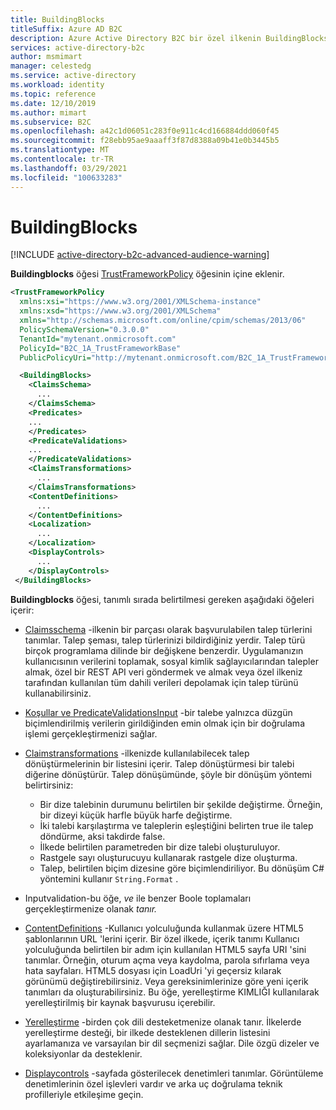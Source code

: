 ```yaml
---
title: BuildingBlocks
titleSuffix: Azure AD B2C
description: Azure Active Directory B2C bir özel ilkenin BuildingBlocks öğesini belirtin.
services: active-directory-b2c
author: msmimart
manager: celestedg
ms.service: active-directory
ms.workload: identity
ms.topic: reference
ms.date: 12/10/2019
ms.author: mimart
ms.subservice: B2C
ms.openlocfilehash: a42c1d06051c283f0e911c4cd166884ddd060f45
ms.sourcegitcommit: f28ebb95ae9aaaff3f87d8388a09b41e0b3445b5
ms.translationtype: MT
ms.contentlocale: tr-TR
ms.lasthandoff: 03/29/2021
ms.locfileid: "100633283"
---
```

# <a name="buildingblocks"></a>BuildingBlocks

[!INCLUDE [active-directory-b2c-advanced-audience-warning](../../includes/active-directory-b2c-advanced-audience-warning.md)]

**Buildingblocks** öğesi [TrustFrameworkPolicy](trustframeworkpolicy.md) öğesinin içine eklenir.

```xml
<TrustFrameworkPolicy
  xmlns:xsi="https://www.w3.org/2001/XMLSchema-instance"
  xmlns:xsd="https://www.w3.org/2001/XMLSchema"
  xmlns="http://schemas.microsoft.com/online/cpim/schemas/2013/06"
  PolicySchemaVersion="0.3.0.0"
  TenantId="mytenant.onmicrosoft.com"
  PolicyId="B2C_1A_TrustFrameworkBase"
  PublicPolicyUri="http://mytenant.onmicrosoft.com/B2C_1A_TrustFrameworkBase">

  <BuildingBlocks>
    <ClaimsSchema>
      ...
    </ClaimsSchema>
    <Predicates>
    ...
    </Predicates>
    <PredicateValidations>
    ...
    </PredicateValidations>
    <ClaimsTransformations>
      ...
    </ClaimsTransformations>
    <ContentDefinitions>
      ...
    </ContentDefinitions>
    <Localization>
      ...
    </Localization>
    <DisplayControls>
      ...
    </DisplayControls>
 </BuildingBlocks>
```

**Buildingblocks** öğesi, tanımlı sırada belirtilmesi gereken aşağıdaki öğeleri içerir:

- [Claimsschema](claimsschema.md) -ilkenin bir parçası olarak başvurulabilen talep türlerini tanımlar. Talep şeması, talep türlerinizi bildirdiğiniz yerdir. Talep türü birçok programlama dilinde bir değişkene benzerdir. Uygulamanızın kullanıcısının verilerini toplamak, sosyal kimlik sağlayıcılarından talepler almak, özel bir REST API veri göndermek ve almak veya özel ilkeniz tarafından kullanılan tüm dahili verileri depolamak için talep türünü kullanabilirsiniz.

- [Koşullar ve PredicateValidationsInput](predicates.md) -bir talebe yalnızca düzgün biçimlendirilmiş verilerin girildiğinden emin olmak için bir doğrulama işlemi gerçekleştirmenizi sağlar.

- [Claimstransformations](claimstransformations.md) -ilkenizde kullanılabilecek talep dönüştürmelerinin bir listesini içerir.  Talep dönüştürmesi bir talebi diğerine dönüştürür. Talep dönüşümünde, şöyle bir dönüşüm yöntemi belirtirsiniz:
  - Bir dize talebinin durumunu belirtilen bir şekilde değiştirme. Örneğin, bir dizeyi küçük harfle büyük harfe değiştirme.
  - İki talebi karşılaştırma ve taleplerin eşleştiğini belirten true ile talep döndürme, aksi takdirde false.
  - İlkede belirtilen parametreden bir dize talebi oluşturuluyor.
  - Rastgele sayı oluşturucuyu kullanarak rastgele dize oluşturma.
  - Talep, belirtilen biçim dizesine göre biçimlendiriliyor. Bu dönüşüm C# yöntemini kullanır `String.Format` .

- Inputvalidation-bu öğe, *ve* ile benzer Boole toplamaları gerçekleştirmenize olanak *tanır.*

- [ContentDefinitions](contentdefinitions.md) -Kullanıcı yolculuğunda kullanmak üzere HTML5 şablonlarının URL 'lerini içerir. Bir özel ilkede, içerik tanımı Kullanıcı yolculuğunda belirtilen bir adım için kullanılan HTML5 sayfa URI 'sini tanımlar. Örneğin, oturum açma veya kaydolma, parola sıfırlama veya hata sayfaları. HTML5 dosyası için LoadUri 'yi geçersiz kılarak görünümü değiştirebilirsiniz. Veya gereksinimlerinize göre yeni içerik tanımları da oluşturabilirsiniz. Bu öğe, yerelleştirme KIMLIĞI kullanılarak yerelleştirilmiş bir kaynak başvurusu içerebilir.

- [Yerelleştirme](localization.md) -birden çok dili desteketmenize olanak tanır. İlkelerde yerelleştirme desteği, bir ilkede desteklenen dillerin listesini ayarlamanıza ve varsayılan bir dil seçmenizi sağlar. Dile özgü dizeler ve koleksiyonlar da desteklenir.

- [Displaycontrols](display-controls.md) -sayfada gösterilecek denetimleri tanımlar. Görüntüleme denetimlerinin özel işlevleri vardır ve arka uç doğrulama teknik profilleriyle etkileşime geçin. 
